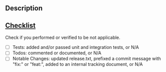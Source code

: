 ## Description

## [Checklist](https://github.com/stjude/proteinpaint/wiki/Pull-Request-Checklist)

Check if you performed or verified to be not applicable.
- [ ] Tests: added and/or passed unit and integration tests, or N/A
- [ ] Todos: commented or documented, or N/A
- [ ] Notable Changes: updated release.txt, prefixed a commit message with "fix:" or "feat:", added to an internal tracking document, or N/A
